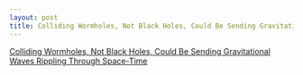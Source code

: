 ```yaml
---
layout: post
title: Colliding Wormholes, Not Black Holes, Could Be Sending Gravitational Waves Rippling Through Space-Time
---
```


[Colliding Wormholes, Not Black Holes, Could Be Sending Gravitational Waves Rippling Through Space-Time](http://www.techtimes.com/articles/230105/20180613/colliding-wormholes-not-black-holes-could-be-sending-gravitational-waves-rippling-through-space-time.htm)
